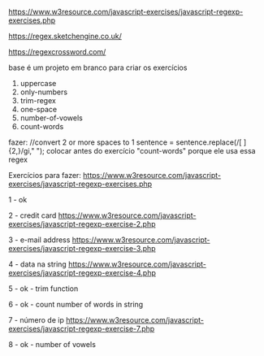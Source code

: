 https://www.w3resource.com/javascript-exercises/javascript-regexp-exercises.php

https://regex.sketchengine.co.uk/

https://regexcrossword.com/


base é um projeto em branco para criar os exercícios

1. uppercase
1. only-numbers
1. trim-regex
1. one-space
1. number-of-vowels
1. count-words



fazer:
//convert 2 or more spaces to 1
sentence = sentence.replace(/[ ]{2,}/gi," ");
colocar antes do exercício "count-words" porque ele usa essa regex



Exercícios para fazer:
https://www.w3resource.com/javascript-exercises/javascript-regexp-exercises.php

1 - ok

2 - credit card
https://www.w3resource.com/javascript-exercises/javascript-regexp-exercise-2.php

3 - e-mail address
https://www.w3resource.com/javascript-exercises/javascript-regexp-exercise-3.php

4 - data na string
https://www.w3resource.com/javascript-exercises/javascript-regexp-exercise-4.php

5 - ok - trim function

6 - ok - count number of words in string

7 - número de ip
https://www.w3resource.com/javascript-exercises/javascript-regexp-exercise-7.php

8 - ok - number of vowels
